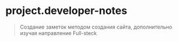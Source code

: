# project.developer-notes

> Создание заметок методом создания сайта, дополнительно изучая направление Full-steck
